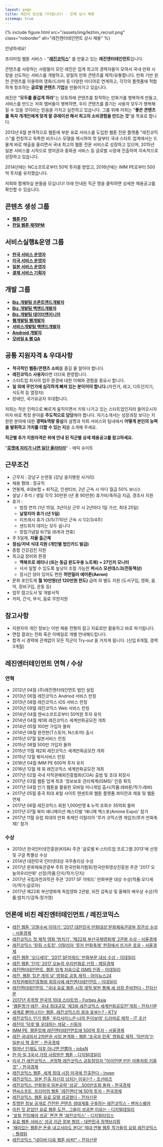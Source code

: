 ```yaml
---
layout: page
title: 레진이 당신을 기다립니다! - 인재 상시 채용
sitemap: true
---
```

{% include figure.html src="/assets/img/lezhin_recruit.png" class="noborder" alt="레진엔터테인먼트 상시 채용" %}

안녕하세요!

프리미엄 웹툰 서비스 - "**[레진코믹스](http://www.lezhin.com)**" 를 만들고 있는 **레진엔터테인먼트**입니다.

콘텐츠를 사랑하는 사람들이 모인 레진은 업계 최고의 경력자들이 모여서 국내 만화 시장을 선도하는 서비스를 개발하고, 양질의 만화 콘텐츠를 제작/유통합니다.
만화 기반 원천 콘텐츠를 이용하여 영화/드라마 등 다양한 미디어로 연계하고, 각각의 플랫폼에 적합하게 창조하는 **글로벌 콘텐츠 기업**을 만들어가고 있습니다.

레진은 "**모두를 즐겁게 하라**"는 모토하에 콘텐츠를 창작하는 만화가를 행복하게 만들고, 서비스를 만드는 저희 멤버들이 행복하면,
우리 콘텐츠를 즐기는 사용자 모두가 행복해질 수 있을 것이라는 믿음을 가지고 실천하고 있습니다.
그를 위해 저희는 "**좋은 콘텐츠를 독자 개개인에게 맞게 잘 큐레이션 해서 최고의 소비경험을 만드는 것**"을 목표로 합니다.

2013년 6월 본격적으로 웹툰에 부분 유료 서비스를 도입한 웹툰 전문 플랫폼 "레진코믹스"를 런칭하고
독특한 비즈니스 모델을 제시하여 첫 달부터 국내 스타트 업계에서는 드물게 바로 매출을 올리면서 국내 최고의 웹툰 전문 서비스로 성장하고 있으며,
2015년 일본 서비스를 시작으로 영어권과 중화권 서비스 등 글로벌 시장에 진출하여 지속적으로 성장하고 있습니다.

2014년에는 NC소프트로부터 50억 투자를 받았고, 2016년에는 IMM PE로부터 500억 투자를 유치했습니다.

저희와 함께하실 분들을 모십니다! 아래 안내된 직군 명을 클릭하면 상세한 채용공고를 확인할 수 있습니다. 

## 콘텐츠 생성 그룹

- [**웹툰 PD**](webtoon_pd)
- [**한일 웹툰 제작PM**](jp_translator_pm)

## 서비스실행&운영 그룹

- [**한국 서비스 운영자**](service_operator)
- [**미국 서비스 운영자**](us_operation)
- [**일본 서비스 운영자**](jp_operation)
- [**결제 서비스 기획자**](billing_service)
 
## 개발 그룹

- [**Biz.개발팀 프론트엔드개발자**](biz_front_develop)
- [**Biz.개발팀 백엔드개발자**](biz_backend_develop)
- [**Biz.개발팀 데이터엔지니어**](biz_data_engineer)
- [**웹개발팀 웹개발자**](web_develop)
- [**서비스개발팀 백엔드개발자**](backend_develop)
- [**Android 개발자**](android_develop)
- [**모바일 & 웹 QA**](qa)

## 공통 지원자격 & 우대사항

- **적극적인 웹툰/콘텐츠 소비**를 즐길 줄 알아야 합니다.
- **레진코믹스 사용자**라면 더더욱 환영합니다.
- 스타트업 회사의 업무 환경에 대한 이해와 경험을 중요시 합니다.
- **일 외에 무언가에 심각하게 빠져 있는 분이어야 합니다.**(자전거, 레고, 다트던지기, 식도락 등 열정자)
- 장애인, 국가유공자 우대합니다.

저희는 작은 인력으로 빠르게 움직이면서 키워 나가고 있는 스타트업인지라
들어오시자마자 바로 특정 분야를 **주도적으로 담당**해야 합니다.
자기소개서는 성장과정 보다는 지원한 분야에 대한 **경력&역량 중심**의 설명과
저희 서비스와 팀내에서 **어떻게 본인의 능력을 발휘하고 가치를 더할 수 있는 지**를 소개해 주세요.

**직군별 추가 지원자격은 위에 안내 된 직군별 상세 채용공고를 참고하세요.**

"[**로켓에 자리가 나면 일단 올라타라**](http://estima.wordpress.com/2012/05/28/sheryl/)" - 에릭 슈미트

## 근무조건

- 근무지 : 강남구 논현동 (강남 을지병원 사거리)
- 채용 형태 : 정규직
- 연봉제, 4대보험 + 퇴직금, 인센티브, 2년 근속 시 마다 월급 50% 보너스
- 설날 / 추석 / 생일 각각 30만원 (년 총 90만원) 휴가비/축하금 지급, 경조사 지원
- 휴가 :
  - 법정 연차 (1년 15일, 3년이상 근무 시 2년마다 1일 가산, 최대 25일)
  - **날찾지마 휴가 (년 5일)**
  - 리프레시 휴가 (3/5/7/10년 근속 시 1/2/3/4주)
  - 샌드위치 데이는 모두 쉽니다
  - 창립기념일 6/7일 (6/6과 연휴)
- 주 5일제, **자율 출근제**
- **점심/저녁 식대 지원 (개인별 법인카드 발급)**
- 종합 건강검진 지원
- 최고급 장비와 환경
  - **맥북프로 레티나 (또는 동급 윈도우용 노트북) + 27인치 모니터**
  - 서서 일할 수 있도록 높낮이 조절 가능한 **퍼시스 모션데스크(전동책상)**
  - 장시간 앉아 있어도 편한 **허먼밀러 에어론(Aeron)**
- 문화 포인트제 **월 10만원(년 120만원 한도)** 급여 외 별도 지원 (도서구입, 영화, 음악, 장비구입, 운동 등)
- 업무 참고도서 및 개발서적
- 커피, 간식, 부식, 음료 무한지원

## 참고사항

- 지원자의 개인 정보는 이번 채용 전형의 참고 자료로만 활용하고 바로 파기됩니다.
- 면접 결과는 전화 혹은 이메일로 개별 안내해드립니다.
- 합격 시 경력에 관계없이 모든 직군이 Try-out 을 거치게 됩니다. (신입 6개월, 경력 3개월)

## 레진엔터테인먼트 연혁 / 수상 

### 연혁

- 2012년 04월 (주)레진엔터테인먼트 법인 설립
- 2013년 06월 레진코믹스 Andriod 서비스 런칭
- 2013년 08월 레진코믹스 iOS 서비스 런칭
- 2013년 09월 레진코믹스 Web 서비스 런칭
- 2014년 04월 엔씨소프트로부터 50억원 투자 유치
- 2014년 04월 제1회 레진코믹스 세계만화공모전 개최
- 2014년 05월 100만 가입자 돌파
- 2014년 08월 완전판(T스토어, N스토어) 출시
- 2015년 07월 일본서비스 런칭
- 2015년 08월 500만 가입자 돌파
- 2015년 11월 제2회 레진코믹스 세계만화공모전 개최
- 2015년 12월 북미서비스 런칭
- 2016년 04월 IMM PE 600억 투자 유치
- 2016년 12월 제 회 레진코믹스 세계만화공모전 개최
- 2017년 02월 국내 저작권해외진흥협회(COA) 출범 및 초대 회장사
- 2017년 03월 웹툰 업계 최초 '정보보호 관리체계(ISMS)' 인증 획득
- 2017년 04월 인기 웹툰을 활용한 모바일 미니게임 출시(작품:레바툰/작가:레바)
- 2017년 05월 중국 최대 포털 사이트 텐센트와 웹툰 플랫폼 콰이칸과 제휴 및 웹툰 연재
- 2017년 06월 레진코믹스 회원 1,000만명 & 누적 조회수 35억회 돌파
- 2017년 07월 북미 애니메이션 페스티벌 '애니메 엑스포(Amime Expo)' 참가
- 2017년 11월 유럽 최대의 만화 축제인 이탈리아 '루카 코믹스앤 게임즈(루카 만화축제)' 참가

### 수상

- 2013년 한국인터넷진흥원(KISA) 주관 '글로벌 K-스타트업 프로그램 2013'에 선정 및 구글 특별상 수상
- 2014년 대한민국 인터넷대상 국무총리상 수상
- 2017년 문화체육관광부 주최 한국만화가협회/한국만화영상진흥원 주관 '2017 오늘의우리만화' 선정(작품:단지/작가:단지)
- 2017년 국립과천과학관 주관 '2017 SF 어워드' 만화부문 대상 수상(작품:오디세이/작가:갈로아)
- 2017년 제22회 부산영화제 독립영화 2관왕, 비전 감독상 및 올해의 배우상 수상(작품:밤치기/감독:정가영)

## 언론에 비친 레진엔터테인먼트 / 레진코믹스

- [레진 웹툰 '김철수씨 이야기' ‘2017 대한민국 만화대상'문화체육관광부 장관상 수상 - 서울경제](http://entertain.naver.com/read?oid=011&aid=0003178537)
- [레진코믹스 첫 제작 영화 ‘밤치기’, ‘제22회 부산국제영화제’ 2관왕 수상 - 서울경제](http://www.sedaily.com/NewsView/1OMEZD2CKD)
- [레진코믹스 ‘킬링 스토킹’, 이탈리아 ‘루카 만화축제’ 현장에서 뜨거운 호응 - 서울경제](http://www.sedaily.com/NewsView/1ONH3350K9)
- [레진 웹툰 '오디세이', ‘2017 SF어워드’ 만화부문 대상 수상 - 이데일리](http://www.edaily.co.kr/news/news_detail.asp?newsId=02246806616098496&mediaCodeNo=257&OutLnkChk=Y)
- [레진 웹툰 '단지' 2017 오늘의 우리만화로 선정 - 메일경제](http://news.mk.co.kr/newsRead.php?year=2017&no=704479)
- [레진엔터테인먼트, 웹툰 업계 처음으로 ISMS 인증 - 이데일리](http://www.edaily.co.kr/news/NewsRead.edy?SCD=JE41&newsid=02368166615861024&DCD=A00504&OutLnkChk=Y)
- [레진, 웹툰 'D.P 개의 날' 영화로 공동 제작 - 아이뉴스24](http://news.inews24.com/php/news_view.php?g_serial=1006710&g_menu=020310&rrf=nv)
- [저작권해외진흥협회 회장사에 레진엔터테인먼트 - 이데일리](http://www.edaily.co.kr/news/NewsRead.edy?SCD=JE41&newsid=02876566615828552&DCD=A00504&OutLnkChk=Y)
- [레진엔터테인먼트, “국내 유료 웹툰 시장 개척 발판 통해 새 성장 준비한다 - 전자신문](http://www.etnews.com/20170203000103)
- [2017년 주목할 한국의 10대 스타트업 - Forbes Asia](https://www.forbes.com/sites/elaineramirez/2017/01/17/10-south-korean-startups-breaking-out-in-2017/#10c2f1867506) 
- ['웹툰명가'레진, 국내 최대규모 '제3회 레진코믹스 세계만화공모전'개최 - 전자신문](http://www.etnews.com/20161201000543)
- [세계로 뻗어나가는 웹툰, 레진코믹스의 꿈과 포부는? - KTV](http://www.ktv.go.kr/content/view?content_id=527542)
- [레진코믹스 인기 웹툰 '우리사이느은·너의 돈이보여' 드라마로 제작 - IT 조선](http://it.chosun.com/news/article.html?no=2824317)
- [레진이 '덕후'를 우대하는 까닭 - 신동아](http://shindonga.donga.com/3/all/13/532633/1)
- [IMM PE, 웹툰업체 레진엔터테인먼트에 500억 투자 - 서울경제](http://news.naver.com/main/read.nhn?mode=LSD&mid=sec&sid1=101&oid=011&aid=0002845393)
- [레진 국내외서 2차판권 사업 본격화 - 웹툰 '조국과 민족' 영화로 제작, '아만자'는 일본서 책 출판' - 한국경제](http://www.hankyung.com/news/app/newsview.php?aid=201606206555v)
- [뛰어난 인재도 덕후 아니면 안뽑아 - jobsN](http://blog.naver.com/jobarajob/220692082698)
- [한·미·일 3국서 가장 사랑받은 웹툰 - 디지털데일리](http://www.ddaily.co.kr/news/article.html?no=141304)
- [미국 간 레진코믹스…권정혁 레진코믹스 공동창업자 "아이언맨 만든 마블처럼 키울 것" - 한국경제](http://www.hankyung.com/news/app/newsview.php?aid=2016012093951)
- [레진코믹스 웹툰, 세계 최대 시장 미국에 진출한다 - Inven](http://sports.news.naver.com/esports/news/read.nhn?oid=442&aid=0000029074)
- [레진코믹스, 일본 진출 자신감 넘치는 이유는? - 조선비즈](http://it.chosun.com/news/article.html?no=2806973)
- [레진코믹스, 만화왕국 일본공략 '성공'…500만조회 돌파 - 한국경제](http://news.naver.com/main/read.nhn?mode=LSD&mid=sec&sid1=105&oid=015&aid=0003380384)
- [엔씨소프트, 프리미엄 웹툰 '레진엔터'에 50억 투자 - 한국경제](http://www.hankyung.com/news/app/newsview.php?aid=201404163683g)
- [레진코믹스, 웹툰 유료 모델 성공했다 - 전자신문](http://www.etnews.com/20140321000104)
- [투명한 정보 공개로 건전한 콘텐츠 생태계를 구축하는 레진코믹스 - 벤처스퀘어](http://www.venturesquare.net/528778)
- [미친 짓 같았던 유료 웹툰 도전.. 그들이 성공한 이유는 - 디지털데일리](http://www.ddaily.co.kr/news/article.html?no=112732)
- ['포털 진입해야 성공' 편견 깬 '레진코믹스' - 디지털타임스](http://www.dt.co.kr/contents.html?article_no=2013123002012069607027&naver=stand)
- [유료 웹툰 서비스' 성공 이끈 정부 협업 - 대한민국 정책브리핑](http://www.korea.kr/policy/cultureView.do?newsId=148770632&call_from=naver_news)
- [‘재미있는 웹툰은 돈을 내고서라도 본다!’ 억대 연봉 웹툰 작가들의 요람 레진코믹스 - 플래텀](http://platum.kr/archives/15110)
- [레진코믹스 "네이버·다음 웹툰 비켜!" - 전자신문](http://www.etnews.com/news/contents/contents/2814626_1487.html)

